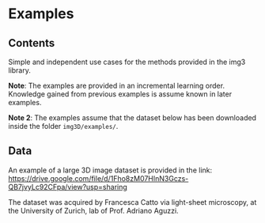 # Examples

## Contents

Simple and independent use cases for the methods provided in the img3 library.

**Note**: The examples are provided in an incremental learning order.
Knowledge gained from previous examples is assume known in later examples.

**Note 2**: The examples assume that the dataset below has been downloaded inside the folder `img3D/examples/`.


## Data

An example of a large 3D image dataset is provided in the link:  
https://drive.google.com/file/d/1Fho8zM07HInN3Gczs-QB7jvyLc92CFpa/view?usp=sharing

The dataset was acquired by Francesca Catto via light-sheet microscopy,
at the University of Zurich, lab of Prof. Adriano Aguzzi.

